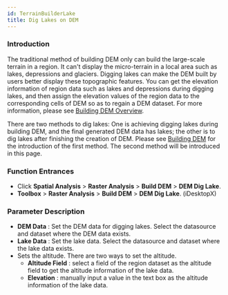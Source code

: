 ```yaml
---
id: TerrainBuilderLake
title: Dig Lakes on DEM
---
```

### Introduction

The traditional method of building DEM only can build the large-scale terrain
in a region. It can't display the micro-terrain in a local area such as lakes,
depressions and glaciers. Digging lakes can make the DEM built by users better
display these topographic features. You can get the elevation information of
region data such as lakes and depressions during digging lakes, and then
assign the elevation values of the region data to the corresponding cells of
DEM so as to regain a DEM dataset. For more information, please see [Building
DEM Overview](AboutTerrainBuilder).

There are two methods to dig lakes: One is achieving digging lakes during
building DEM, and the final generated DEM data has lakes; the other is to dig
lakes after finishing the creation of DEM. Please see [Building
DEM](TerrainBuilderDia) for the introduction of the first method. The
second method will be introduced in this page.

### Function Entrances

  * Click **Spatial Analysis** > **Raster Analysis** > **Build DEM** > **DEM Dig Lake**.
  * **Toolbox** > **Raster Analysis** > **Build DEM** > **DEM Dig Lake**. (iDesktopX)

### Parameter Description

  * **DEM Data** : Set the DEM data for digging lakes. Select the datasource and dataset where the DEM data exists. 
  * **Lake Data** : Set the lake data. Select the datasource and dataset where the lake data exists.
  * Sets the altitude. There are two ways to set the altitude. 
    * **Altitude Field** : select a field of the region dataset as the altitude field to get the altitude information of the lake data. 
    * **Elevation** : manually input a value in the text box as the altitude information of the lake data.

  


